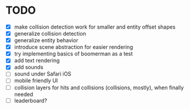 # TODO

* [x] make collision detection work for smaller and entity offset shapes
* [x] generalize collision detection
* [x] generalize entity behavior
* [x] introduce scene abstraction for easier rendering
* [x] try implementing basics of boomerman as a test
* [x] add text rendering
* [x] add sounds
* [ ] sound under Safari iOS
* [ ] mobile friendly UI
* [ ] collision layers for hits and collisions (collisions, mostly), when finally needed
* [ ] leaderboard?
